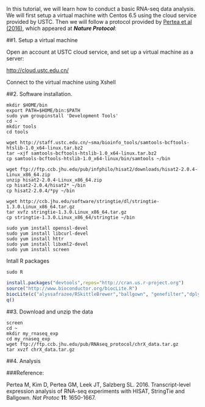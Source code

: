 In this tutorial, we will learn how to conduct a basic RNA-seq data analysis. We will first setup a virtual machine with Centos 6.5 using the cloud service provided by USTC. Then we will follow a protocol provided by [Pertea et al (2016)](http://www.nature.com/nprot/journal/v11/n9/full/nprot.2016.095.html), which appeared at **_Nature Protocol_**:


##1. Setup a virtual machine

Open an account at USTC cloud service, and set up a virtual machine as a server:

http://cloud.ustc.edu.cn/

Connect to the virtual machine using Xshell

##2. Software installation.

```shell
mkdir $HOME/bin
export PATH=$HOME/bin:$PATH
sudo yum groupinstall 'Development Tools'
cd ~
mkdir tools
cd tools
```

```shell
wget http://staff.ustc.edu.cn/~sma/bioinfo_tools/samtools-bcftools-htslib-1.0_x64-linux.tar.bz2
tar –xjf samtools-bcftools-htslib-1.0_x64-linux.tar.bz2
cp samtools-bcftools-htslib-1.0_x64-linux/bin/samtools ~/bin

wget ftp://ftp.ccb.jhu.edu/pub/infphilo/hisat2/downloads/hisat2-2.0.4-Linux_x86_64.zip
unzip hisat2-2.0.4-Linux_x86_64.zip
cp hisat2-2.0.4/hisat2* ~/bin
cp hisat2-2.0.4/*py ~/bin

wget http://ccb.jhu.edu/software/stringtie/dl/stringtie-1.3.0.Linux_x86_64.tar.gz
tar xvfz stringtie-1.3.0.Linux_x86_64.tar.gz
cp stringtie-1.3.0.Linux_x86_64/stringtie ~/bin
```
```linux
sudo yum install openssl-devel
sudo yum install libcurl-devel
sudo yum install httr
sudo yum install libxml2-devel
sudo yum install screen
```

Intall R packages

```linux
sudo R
```

```R
install.packages("devtools",repos="http://cran.us.r-project.org")
source("http://www.bioconductor.org/biocLite.R")
biocLite(c("alyssafrazee/RSkittleBrewer","ballgown", "genefilter","dplyr","devtools"))
q()
```

##3. Download and unzip the data

```linux
screen
cd ~
mkdir my_rnaseq_exp
cd my_rnaseq_exp
wget ftp://ftp.ccb.jhu.edu/pub/RNAseq_protocol/chrX_data.tar.gz
tar xvzf chrX_data.tar.gz
```

##4. Analysis


###Reference:

Pertea M, Kim D, Pertea GM, Leek JT, Salzberg SL. 2016. Transcript-level expression analysis of RNA-seq experiments with HISAT, StringTie and Ballgown. _Nat Protoc_ **11**: 1650-1667.


